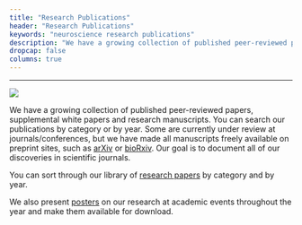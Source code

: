 ```yaml
---
title: "Research Publications"
header: "Research Publications"
keywords: "neuroscience research publications"
description: "We have a growing collection of published peer-reviewed papers, supplemental white papers and research manuscripts. You can search our publications by category or by year. Some are currently under review at journals/conferences, but we have made all manuscripts freely available on preprint sites, such as arXiv or bioRxiv.  Our goal is to document all of our discoveries in scientific journals."
dropcap: false
columns: true
---
```

___
<section>
<aside>

![](/research-publications/images/research-publications.jpg)

</aside>

We have a growing collection of published peer-reviewed papers, supplemental white papers and research manuscripts. You can search our publications by category or by year. Some are currently under review at journals/conferences, but we have made all manuscripts freely available on preprint sites, such as [arXiv](http://arxiv.org/) or [bioRxiv](http://biorxiv.org/).  Our goal is to document all of our discoveries in scientific journals.

You can sort through our library of [research papers](https://numenta.com/resources/papers/) by category and by year.

We also present [posters](/resources/posters) on our research at academic events throughout the year and make them available for download.  

</section>
